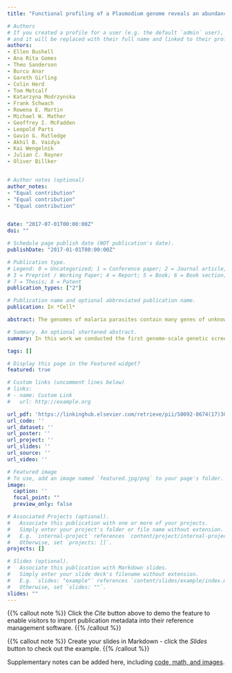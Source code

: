 ```yaml
---
title: "Functional profiling of a Plasmodium genome reveals an abundance of essential genes"

# Authors
# If you created a profile for a user (e.g. the default `admin` user), write the username (folder name) here 
# and it will be replaced with their full name and linked to their profile.
authors:
- Ellen Bushell
- Ana Rita Gomes
- Theo Sanderson
- Burcu Anar
- Gareth Girling
- Colin Herd
- Tom Metcalf
- Katarzyna Modrzynska
- Frank Schwach
- Rowena E. Martin
- Michael W. Mather
- Geoffrey I. McFadden
- Leopold Parts
- Gavin G. Rutledge
- Akhil B. Vaidya
- Kai Wengelnik
- Julian C. Rayner
- Oliver Billker


# Author notes (optional)
author_notes:
- "Equal contribution"
- "Equal contribution"
- "Equal contribution"


date: "2017-07-01T00:00:00Z"
doi: ""

# Schedule page publish date (NOT publication's date).
publishDate: "2017-01-01T00:00:00Z"

# Publication type.
# Legend: 0 = Uncategorized; 1 = Conference paper; 2 = Journal article;
# 3 = Preprint / Working Paper; 4 = Report; 5 = Book; 6 = Book section;
# 7 = Thesis; 8 = Patent
publication_types: ["2"]

# Publication name and optional abbreviated publication name.
publication: In *Cell*

abstract: The genomes of malaria parasites contain many genes of unknown function. To assist drug development through the identification of essential genes and pathways, we have measured competitive growth rates in mice of 2,578 barcoded Plasmodium berghei knockout mutants, representing >50% of the genome, and created a phenotype database. At a single stage of its complex life cycle, P. berghei requires two-thirds of genes for optimal growth, the highest proportion reported from any organism and a probable consequence of functional optimization necessitated by genomic reductions during the evolution of parasitism. In contrast, extreme functional redundancy has evolved among expanded gene families operating at the parasite-host interface. The level of genetic redundancy in a single-celled organism may thus reflect the degree of environmental variation it experiences. In the case of Plasmodium parasites, this helps rationalize both the relative successes of drugs and the greater difficulty of making an effective vaccine.

# Summary. An optional shortened abstract.
summary: In this work we conducted the first genome-scale genetic screen in a malaria parasite. We found that malaria parasites have require a higher proportion of their genome for normal growth compared to any other eukaryote previously screened. I led the analysis portion of this work, including building the [dashboard](https://plasmogem.sanger.ac.uk/phenotypes) used by the community to access our phenotype data.

tags: []

# Display this page in the Featured widget?
featured: true

# Custom links (uncomment lines below)
# links:
# - name: Custom Link
#   url: http://example.org

url_pdf: 'https://linkinghub.elsevier.com/retrieve/pii/S0092-8674(17)30714-6'
url_code: ''
url_dataset: ''
url_poster: ''
url_project: ''
url_slides: ''
url_source: ''
url_video: ''

# Featured image
# To use, add an image named `featured.jpg/png` to your page's folder. 
image:
  caption: ''
  focal_point: ""
  preview_only: false

# Associated Projects (optional).
#   Associate this publication with one or more of your projects.
#   Simply enter your project's folder or file name without extension.
#   E.g. `internal-project` references `content/project/internal-project/index.md`.
#   Otherwise, set `projects: []`.
projects: []

# Slides (optional).
#   Associate this publication with Markdown slides.
#   Simply enter your slide deck's filename without extension.
#   E.g. `slides: "example"` references `content/slides/example/index.md`.
#   Otherwise, set `slides: ""`.
slides: ""
---
```


{{% callout note %}}
Click the *Cite* button above to demo the feature to enable visitors to import publication metadata into their reference management software.
{{% /callout %}}

{{% callout note %}}
Create your slides in Markdown - click the *Slides* button to check out the example.
{{% /callout %}}

Supplementary notes can be added here, including [code, math, and images](https://wowchemy.com/docs/writing-markdown-latex/).
